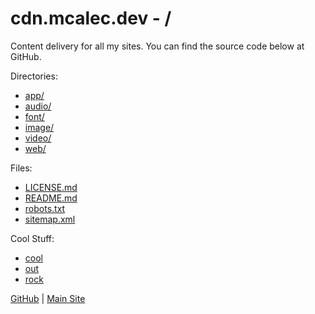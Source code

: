# cdn.mcalec.dev - /

Content delivery for all my sites. You can find the source code below at GitHub.  

Directories:

- [app/](/app/)
- [audio/](/audio/)
- [font/](/font/)
- [image/](/image/)
- [video/](/video/)
- [web/](/web/)

Files:

- [LICENSE.md](/LICENSE.md)
- [README.md](/README.md)
- [robots.txt](/robots.txt)
- [sitemap.xml](/sitemap.xml)

Cool Stuff:

- [cool](/web/html/cool.html)
- [out](/web/html/out.html)
- [rock](/web/html/rock.html)

[GitHub](https://github.com/McAlec1/cdn-mcalec-dev/) | [Main Site](https://www.mcalec.dev/)
